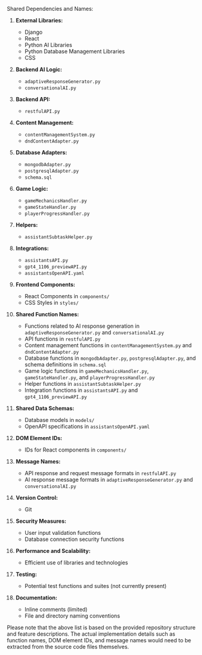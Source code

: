 Shared Dependencies and Names:

1. **External Libraries:**
   - Django
   - React
   - Python AI Libraries
   - Python Database Management Libraries
   - CSS

2. **Backend AI Logic:**
   - `adaptiveResponseGenerator.py`
   - `conversationalAI.py`

3. **Backend API:**
   - `restfulAPI.py`

4. **Content Management:**
   - `contentManagementSystem.py`
   - `dndContentAdapter.py`

5. **Database Adapters:**
   - `mongodbAdapter.py`
   - `postgresqlAdapter.py`
   - `schema.sql`

6. **Game Logic:**
   - `gameMechanicsHandler.py`
   - `gameStateHandler.py`
   - `playerProgressHandler.py`

7. **Helpers:**
   - `assistantSubtaskHelper.py`

8. **Integrations:**
   - `assistantsAPI.py`
   - `gpt4_1106_previewAPI.py`
   - `assistantsOpenAPI.yaml`

9. **Frontend Components:**
   - React Components in `components/`
   - CSS Styles in `styles/`

10. **Shared Function Names:**
    - Functions related to AI response generation in `adaptiveResponseGenerator.py` and `conversationalAI.py`
    - API functions in `restfulAPI.py`
    - Content management functions in `contentManagementSystem.py` and `dndContentAdapter.py`
    - Database functions in `mongodbAdapter.py`, `postgresqlAdapter.py`, and schema definitions in `schema.sql`
    - Game logic functions in `gameMechanicsHandler.py`, `gameStateHandler.py`, and `playerProgressHandler.py`
    - Helper functions in `assistantSubtaskHelper.py`
    - Integration functions in `assistantsAPI.py` and `gpt4_1106_previewAPI.py`

11. **Shared Data Schemas:**
    - Database models in `models/`
    - OpenAPI specifications in `assistantsOpenAPI.yaml`

12. **DOM Element IDs:**
    - IDs for React components in `components/`

13. **Message Names:**
    - API response and request message formats in `restfulAPI.py`
    - AI response message formats in `adaptiveResponseGenerator.py` and `conversationalAI.py`

14. **Version Control:**
    - Git

15. **Security Measures:**
    - User input validation functions
    - Database connection security functions

16. **Performance and Scalability:**
    - Efficient use of libraries and technologies

17. **Testing:**
    - Potential test functions and suites (not currently present)

18. **Documentation:**
    - Inline comments (limited)
    - File and directory naming conventions

Please note that the above list is based on the provided repository structure and feature descriptions. The actual implementation details such as function names, DOM element IDs, and message names would need to be extracted from the source code files themselves.